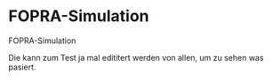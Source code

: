 FOPRA-Simulation
================

FOPRA-Simulation


Die kann zum Test ja mal edititert werden von allen, um zu sehen was pasiert.
